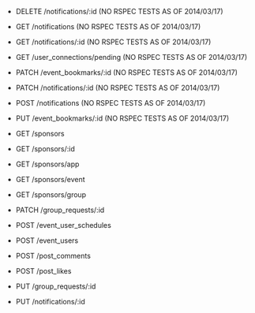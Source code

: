 * DELETE /notifications/:id (NO RSPEC TESTS AS OF 2014/03/17)
* GET /notifications (NO RSPEC TESTS AS OF 2014/03/17)
* GET /notifications/:id (NO RSPEC TESTS AS OF 2014/03/17)
* GET /user_connections/pending (NO RSPEC TESTS AS OF 2014/03/17)
* PATCH /event_bookmarks/:id (NO RSPEC TESTS AS OF 2014/03/17)
* PATCH /notifications/:id (NO RSPEC TESTS AS OF 2014/03/17)
* POST /notifications (NO RSPEC TESTS AS OF 2014/03/17)
* PUT /event_bookmarks/:id (NO RSPEC TESTS AS OF 2014/03/17)


* GET /sponsors
* GET /sponsors/:id
* GET /sponsors/app
* GET /sponsors/event
* GET /sponsors/group
* PATCH /group_requests/:id
* POST /event_user_schedules
* POST /event_users
* POST /post_comments
* POST /post_likes
* PUT /group_requests/:id
* PUT /notifications/:id